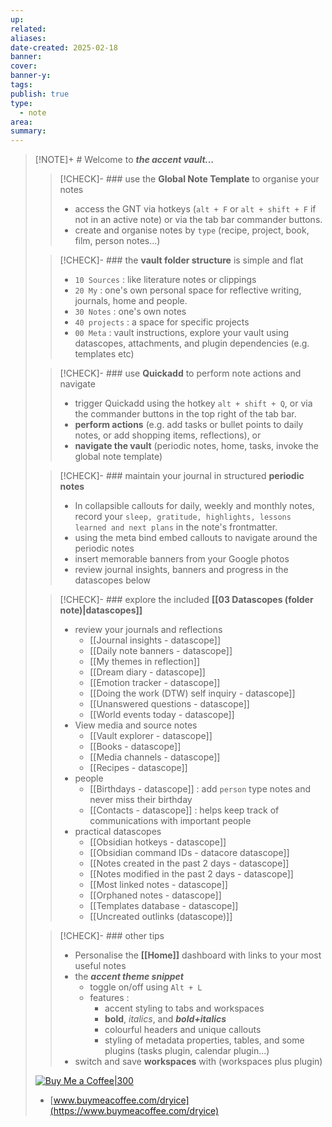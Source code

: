 ```yaml
---
up: 
related: 
aliases: 
date-created: 2025-02-18
banner: 
cover: 
banner-y: 
tags: 
publish: true
type:
  - note
area: 
summary:
---
```


> [!NOTE]+ # Welcome to ***the accent vault...***
> 
>> [!CHECK]- ### use the **Global Note Template** to organise your notes
>> - access the GNT via hotkeys (`alt + F` or `alt + shift + F` if not in an active note) or via the tab bar commander buttons.
>> - create and organise notes by `type` (recipe, project, book, film, person notes...)
>
>> [!CHECK]- ### the **vault folder structure** is simple and flat
>> - `10 Sources` : like literature notes or clippings 
>> - `20 My` : one's own personal space for reflective writing, journals, home and people.
>> - `30 Notes` : one's own notes
>> - `40 projects` : a space for specific projects
>> - `00 Meta` : vault instructions, explore your vault using datascopes, attachments, and plugin dependencies (e.g. templates etc)
>
>> [!CHECK]- ### use **Quickadd** to perform note actions and navigate 
>> - trigger Quickadd using  the hotkey `alt + shift + Q`, or via the commander buttons in the top right of the tab bar.
>> - **perform actions** (e.g. add tasks or bullet points to daily notes, or add shopping items, reflections), or 
>> - **navigate the vault** (periodic notes, home, tasks, invoke the global note template)
>
>> [!CHECK]- ### maintain your journal in structured **periodic notes** 
>> - In collapsible callouts for daily, weekly and monthly notes, record your `sleep, gratitude, highlights, lessons learned and next plans` in the note's frontmatter. 
>> - using the meta bind embed callouts to navigate around the periodic notes
>> - insert memorable banners from your Google photos
>> - review journal insights, banners and progress in the datascopes below
>
>> [!CHECK]- ### explore the included **[[03 Datascopes (folder note)|datascopes]]**
>> - review your journals and reflections
>>     - [[Journal insights - datascope]]
>>     - [[Daily note banners - datascope]]
>>     - [[My themes in reflection]]
>>     - [[Dream diary - datascope]]
>>     - [[Emotion tracker - datascope]]
>>     - [[Doing the work (DTW) self inquiry - datascope]]
>>     - [[Unanswered questions - datascope]]
>>     - [[World events today - datascope]]
>> - View media and source notes
>>     - [[Vault explorer - datascope]]
>>     - [[Books - datascope]]
>>     - [[Media channels - datascope]]
>>     - [[Recipes - datascope]]
>> - people
>>     - [[Birthdays - datascope]] : add `person` type notes and never miss their birthday 
>>     - [[Contacts - datascope]] : helps keep track of communications with important people
>> - practical datascopes
>>     - [[Obsidian hotkeys - datascope]]
>>     - [[Obsidian command IDs - datacore datascope]]
>>     - [[Notes created in the past 2 days - datascope]]
>>     - [[Notes modified in the past 2 days - datascope]]
>>     - [[Most linked notes - datascope]]
>>     - [[Orphaned notes - datascope]]
>>     - [[Templates database - datascope]]
>>     - [[Uncreated outlinks (datascope)]]
> 
>> [!CHECK]- ### other tips
>> - Personalise the **[[Home]]** dashboard with links to your most useful notes
>> - the ***accent theme snippet***
>>     - toggle on/off using `Alt + L`
>>     - features : 
>>         - accent styling to tabs and workspaces
>>         - **bold**, *italics*, and ***bold+italics***
>>         - colourful headers and unique callouts
>>         - styling of metadata properties, tables, and some plugins (tasks plugin, calendar plugin...)
>> - switch and save **workspaces** with (workspaces plus plugin)
> 
> [![Buy Me a Coffee|300](https://camo.githubusercontent.com/7b8f7343bfc6e3c65c7901846637b603fd812f1a5f768d8b0572558bde859eb9/68747470733a2f2f63646e2e6275796d6561636f666665652e636f6d2f627574746f6e732f76322f64656661756c742d79656c6c6f772e706e67)](https://www.buymeacoffee.com/dryice)
> 
> - [www.buymeacoffee.com/dryice](https://www.buymeacoffee.com/dryice)
